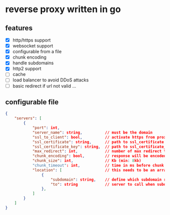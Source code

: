 # reverse proxy written in go

## features
- [x] http/https support
- [x] websocket support
- [x] configurable from a file
- [x] chunk encoding
- [x] handle subdomains
- [x] http2 support
- [ ] cache
- [ ] load balancer to avoid DDoS attacks
- [ ] basic redirect if url not valid
...

## configurable file
``` json
{
	"servers": [
		{
			"port": int,
			"server_name": string,          // must be the domain
			"ssl_to_client": bool,          // activate https from proxy to client
			"ssl_certificate": string,      // path to ssl_certificate file
			"ssl_certificate_key": string,  // path to ssl_certificate_key file
			"max_redirect": int,            // number of max redirect to follow
			"chunk_encoding": bool,         // response will be encoded in chunks (http/1.1)
			"chunk_size": int,              // Kb (min: 8kb)
			"chunk_timeout": int,           // time in ms before chunk is sent (min 30ms)
			"location": [                   // this needs to be an array
				{
					"subdomain": string,    // define which subdomain redirect to "to"
					"to": string            // server to call when subdomain used
				},
			]
		}
	]
}
```
